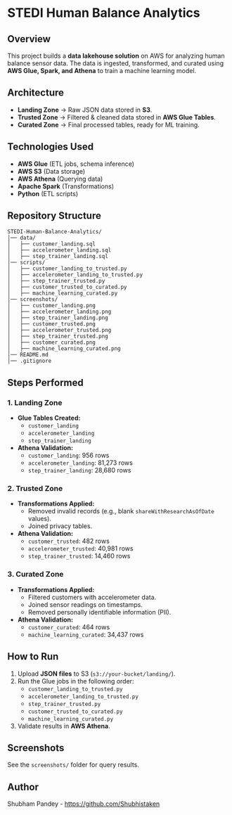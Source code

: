 # STEDI Human Balance Analytics

## Overview
This project builds a **data lakehouse solution** on AWS for analyzing human balance sensor data. The data is ingested, transformed, and curated using **AWS Glue, Spark, and Athena** to train a machine learning model.

## Architecture
- **Landing Zone** → Raw JSON data stored in **S3**.
- **Trusted Zone** → Filtered & cleaned data stored in **AWS Glue Tables**.
- **Curated Zone** → Final processed tables, ready for ML training.

## Technologies Used
- **AWS Glue** (ETL jobs, schema inference)
- **AWS S3** (Data storage)
- **AWS Athena** (Querying data)
- **Apache Spark** (Transformations)
- **Python** (ETL scripts)

## Repository Structure
```
STEDI-Human-Balance-Analytics/
│── data/
│   ├── customer_landing.sql
│   ├── accelerometer_landing.sql
│   ├── step_trainer_landing.sql
│── scripts/
│   ├── customer_landing_to_trusted.py
│   ├── accelerometer_landing_to_trusted.py
│   ├── step_trainer_trusted.py
│   ├── customer_trusted_to_curated.py
│   ├── machine_learning_curated.py
│── screenshots/
│   ├── customer_landing.png
│   ├── accelerometer_landing.png
│   ├── step_trainer_landing.png
│   ├── customer_trusted.png
│   ├── accelerometer_trusted.png
│   ├── step_trainer_trusted.png
│   ├── customer_curated.png
│   ├── machine_learning_curated.png
│── README.md
│── .gitignore
```

## Steps Performed
### 1. Landing Zone
- **Glue Tables Created:**
  - `customer_landing`
  - `accelerometer_landing`
  - `step_trainer_landing`
- **Athena Validation:**
  - `customer_landing`: 956 rows
  - `accelerometer_landing`: 81,273 rows
  - `step_trainer_landing`: 28,680 rows

### 2. Trusted Zone
- **Transformations Applied:**
  - Removed invalid records (e.g., blank `shareWithResearchAsOfDate` values).
  - Joined privacy tables.
- **Athena Validation:**
  - `customer_trusted`: 482 rows
  - `accelerometer_trusted`: 40,981 rows
  - `step_trainer_trusted`: 14,460 rows

### 3. Curated Zone
- **Transformations Applied:**
  - Filtered customers with accelerometer data.
  - Joined sensor readings on timestamps.
  - Removed personally identifiable information (PII).
- **Athena Validation:**
  - `customer_curated`: 464 rows
  - `machine_learning_curated`: 34,437 rows

## How to Run
1. Upload **JSON files** to S3 (`s3://your-bucket/landing/`).
2. Run the Glue jobs in the following order:
   - `customer_landing_to_trusted.py`
   - `accelerometer_landing_to_trusted.py`
   - `step_trainer_trusted.py`
   - `customer_trusted_to_curated.py`
   - `machine_learning_curated.py`
3. Validate results in **AWS Athena**.

## Screenshots
See the `screenshots/` folder for query results.

## Author
Shubham Pandey - https://github.com/Shubhistaken

